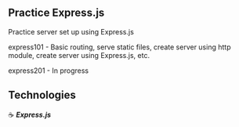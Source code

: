 ## Practice Express.js

Practice server set up using Express.js

express101 - Basic routing, serve static files, create server using http module, create server using Express.js, etc.

express201 - In progress

## Technologies

:coffee: **_Express.js_**
